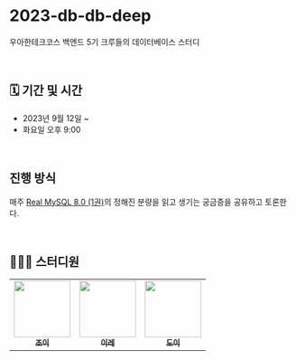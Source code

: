 # 2023-db-db-deep
우아한테크코스 백엔드 5기 크루들의 데이터베이스 스터디

<br>

## 🗓️ 기간 및 시간
* 2023년 9월 12일 ~
* 화요일 오후 9:00

<br>

## 진행 방식
매주 [Real MySQL 8.0 (1권)](https://product.kyobobook.co.kr/detail/S000001766482)의 정해진 분량을 읽고 생기는 궁금증을 공유하고 토론한다.  


<br>

## 👩🏻‍💻 스터디원
<table>
  <tr>
     <td align="center"><a href="https://github.com/yeonkkk"><img src="https://avatars.githubusercontent.com/u/88660886?v=4?v=4?s=100" width="100px;" alt=""/><br /><sub><b>조이</b></sub></a><br /></td>
    <td align="center"><a href="https://github.com/zillionme"><img src="https://avatars.githubusercontent.com/u/100172683?v=4?s=100" width="100px;" alt=""/><br /><sub><b>이레</b></sub></a><br /></td>
    <td align="center"><a href="https://github.com/yoondgu"><img src="https://avatars.githubusercontent.com/u/97426362?v=4?s=100" width="100px;" alt=""/><br /><sub><b>도이</b></sub></a><br /></td>
</tr>
</table>
